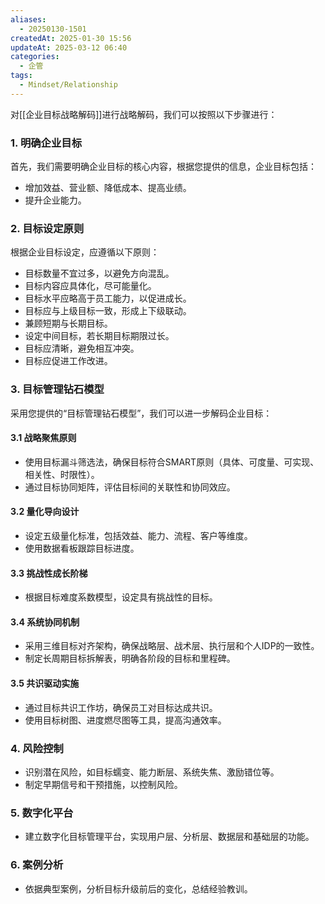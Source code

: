 ```yaml
---
aliases:
  - 20250130-1501
createdAt: 2025-01-30 15:56
updateAt: 2025-03-12 06:40
categories:
  - 企管
tags:
  - Mindset/Relationship
---
```


对[[企业目标战略解码]]进行战略解码，我们可以按照以下步骤进行：

### 1. 明确企业目标
首先，我们需要明确企业目标的核心内容，根据您提供的信息，企业目标包括：
- 增加效益、营业额、降低成本、提高业绩。
- 提升企业能力。

### 2. 目标设定原则
根据企业目标设定，应遵循以下原则：
- 目标数量不宜过多，以避免方向混乱。
- 目标内容应具体化，尽可能量化。
- 目标水平应略高于员工能力，以促进成长。
- 目标应与上级目标一致，形成上下级联动。
- 兼顾短期与长期目标。
- 设定中间目标，若长期目标期限过长。
- 目标应清晰，避免相互冲突。
- 目标应促进工作改进。

### 3. 目标管理钻石模型
采用您提供的“目标管理钻石模型”，我们可以进一步解码企业目标：

#### 3.1 战略聚焦原则
- 使用目标漏斗筛选法，确保目标符合SMART原则（具体、可度量、可实现、相关性、时限性）。
- 通过目标协同矩阵，评估目标间的关联性和协同效应。

#### 3.2 量化导向设计
- 设定五级量化标准，包括效益、能力、流程、客户等维度。
- 使用数据看板跟踪目标进度。

#### 3.3 挑战性成长阶梯
- 根据目标难度系数模型，设定具有挑战性的目标。

#### 3.4 系统协同机制
- 采用三维目标对齐架构，确保战略层、战术层、执行层和个人IDP的一致性。
- 制定长周期目标拆解表，明确各阶段的目标和里程碑。

#### 3.5 共识驱动实施
- 通过目标共识工作坊，确保员工对目标达成共识。
- 使用目标树图、进度燃尽图等工具，提高沟通效率。

### 4. 风险控制
- 识别潜在风险，如目标蠕变、能力断层、系统失焦、激励错位等。
- 制定早期信号和干预措施，以控制风险。

### 5. 数字化平台
- 建立数字化目标管理平台，实现用户层、分析层、数据层和基础层的功能。

### 6. 案例分析
- 依据典型案例，分析目标升级前后的变化，总结经验教训。
